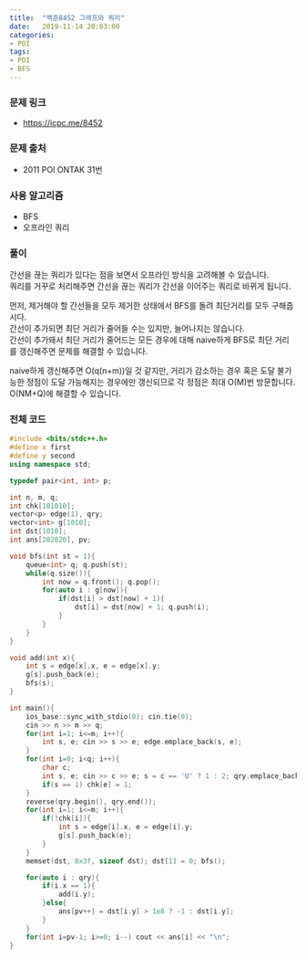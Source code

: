 ```yaml
---
title:  "백준8452 그래프와 쿼리"
date:   2019-11-14 20:03:00
categories:
- POI
tags:
- POI
- BFS
---
```


### 문제 링크
* https://icpc.me/8452

### 문제 출처
* 2011 POI ONTAK 31번

### 사용 알고리즘
* BFS
* 오프라인 쿼리

### 풀이
간선을 끊는 쿼리가 있다는 점을 보면서 오프라인 방식을 고려해볼 수 있습니다.<br>
쿼리를 거꾸로 처리해주면 간선을 끊는 쿼리가 간선을 이어주는 쿼리로 바뀌게 됩니다.

먼저, 제거해야 할 간선들을 모두 제거한 상태에서 BFS를 돌려 최단거리를 모두 구해줍시다.<br>
간선이 추가되면 최단 거리가 줄어들 수는 있지만, 늘어나지는 않습니다.<br>
간선이 추가돼서 최단 거리가 줄어드는 모든 경우에 대해 naive하게 BFS로 최단 거리를 갱신해주면 문제를 해결할 수 있습니다.

naive하게 갱신해주면 O(q(n+m))일 것 같지만, 거리가 감소하는 경우 혹은 도달 불가능한 정점이 도달 가능해지는 경우에만 갱신되므로 각 정점은 최대 O(M)번 방문합니다.<br>
O(NM+Q)에 해결할 수 있습니다.

### 전체 코드
```cpp
#include <bits/stdc++.h>
#define x first
#define y second
using namespace std;

typedef pair<int, int> p;

int n, m, q;
int chk[101010];
vector<p> edge(1), qry;
vector<int> g[1010];
int dst[1010];
int ans[202020], pv;

void bfs(int st = 1){
    queue<int> q; q.push(st);
    while(q.size()){
        int now = q.front(); q.pop();
        for(auto i : g[now]){
            if(dst[i] > dst[now] + 1){
                dst[i] = dst[now] + 1; q.push(i);
            }
        }
    }
}

void add(int x){
    int s = edge[x].x, e = edge[x].y;
    g[s].push_back(e);
    bfs(s);
}

int main(){
    ios_base::sync_with_stdio(0); cin.tie(0);
    cin >> n >> m >> q;
    for(int i=1; i<=m; i++){
        int s, e; cin >> s >> e; edge.emplace_back(s, e);
    }
    for(int i=0; i<q; i++){
        char c;
        int s, e; cin >> c >> e; s = c == 'U' ? 1 : 2; qry.emplace_back(s, e);
        if(s == 1) chk[e] = 1;
    }
    reverse(qry.begin(), qry.end());
    for(int i=1; i<=m; i++){
        if(!chk[i]){
            int s = edge[i].x, e = edge[i].y;
            g[s].push_back(e);
        }
    }
    memset(dst, 0x3f, sizeof dst); dst[1] = 0; bfs();

    for(auto i : qry){
        if(i.x == 1){
            add(i.y);
        }else{
            ans[pv++] = dst[i.y] > 1e8 ? -1 : dst[i.y];
        }
    }
    for(int i=pv-1; i>=0; i--) cout << ans[i] << "\n";
}
```

